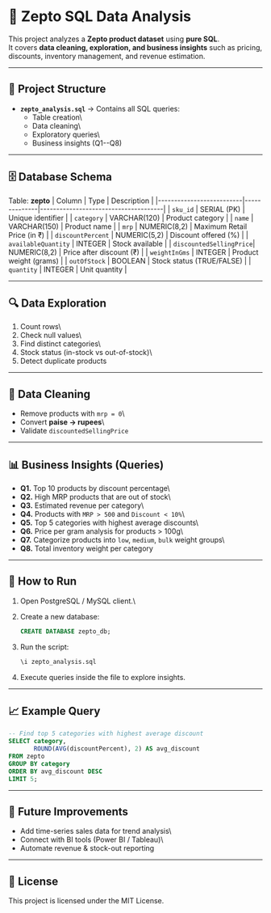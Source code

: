 # 🛒 Zepto SQL Data Analysis

This project analyzes a **Zepto product dataset** using **pure SQL**.\
It covers **data cleaning, exploration, and business insights** such as
pricing, discounts, inventory management, and revenue estimation.

------------------------------------------------------------------------

## 📂 Project Structure

-   **`zepto_analysis.sql`** → Contains all SQL queries:
    -   Table creation\
    -   Data cleaning\
    -   Exploratory queries\
    -   Business insights (Q1--Q8)

------------------------------------------------------------------------

## 🗄️ Database Schema

Table: **zepto** \| Column \| Type \| Description \|
\|--------------------------\|--------------\|--------------------------------------\|
\| `sku_id` \| SERIAL (PK) \| Unique identifier \| \| `category` \|
VARCHAR(120) \| Product category \| \| `name` \| VARCHAR(150) \| Product
name \| \| `mrp` \| NUMERIC(8,2) \| Maximum Retail Price (in ₹) \| \|
`discountPercent` \| NUMERIC(5,2) \| Discount offered (%) \| \|
`availableQuantity` \| INTEGER \| Stock available \| \|
`discountedSellingPrice`\| NUMERIC(8,2) \| Price after discount (₹) \|
\| `weightInGms` \| INTEGER \| Product weight (grams) \| \| `outOfStock`
\| BOOLEAN \| Stock status (TRUE/FALSE) \| \| `quantity` \| INTEGER \|
Unit quantity \|

------------------------------------------------------------------------

## 🔍 Data Exploration

1.  Count rows\
2.  Check null values\
3.  Find distinct categories\
4.  Stock status (in-stock vs out-of-stock)\
5.  Detect duplicate products

------------------------------------------------------------------------

## 🧹 Data Cleaning

-   Remove products with `mrp = 0`\
-   Convert **paise → rupees**\
-   Validate `discountedSellingPrice`

------------------------------------------------------------------------

## 📊 Business Insights (Queries)

-   **Q1.** Top 10 products by discount percentage\
-   **Q2.** High MRP products that are out of stock\
-   **Q3.** Estimated revenue per category\
-   **Q4.** Products with `MRP > 500` and `Discount < 10%`\
-   **Q5.** Top 5 categories with highest average discounts\
-   **Q6.** Price per gram analysis for products \> 100g\
-   **Q7.** Categorize products into `low`, `medium`, `bulk` weight
    groups\
-   **Q8.** Total inventory weight per category

------------------------------------------------------------------------

## 🚀 How to Run

1.  Open PostgreSQL / MySQL client.\

2.  Create a new database:

    ``` sql
    CREATE DATABASE zepto_db;
    ```

3.  Run the script:

    ``` sql
    \i zepto_analysis.sql
    ```

4.  Execute queries inside the file to explore insights.

------------------------------------------------------------------------

## 📈 Example Query

``` sql
-- Find top 5 categories with highest average discount
SELECT category,
       ROUND(AVG(discountPercent), 2) AS avg_discount
FROM zepto
GROUP BY category
ORDER BY avg_discount DESC
LIMIT 5;
```

------------------------------------------------------------------------

## 📝 Future Improvements

-   Add time-series sales data for trend analysis\
-   Connect with BI tools (Power BI / Tableau)\
-   Automate revenue & stock-out reporting

------------------------------------------------------------------------

## 📜 License

This project is licensed under the MIT License.
